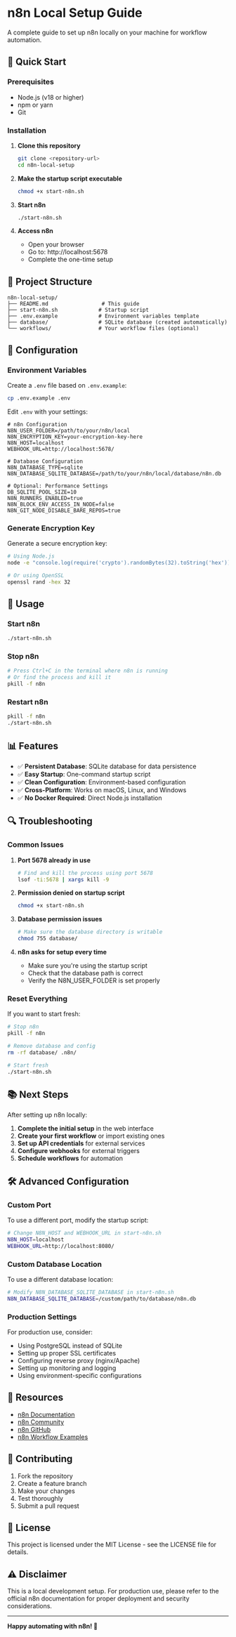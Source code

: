 # n8n Local Setup Guide

A complete guide to set up n8n locally on your machine for workflow automation.

## 🚀 Quick Start

### Prerequisites
- Node.js (v18 or higher)
- npm or yarn
- Git

### Installation

1. **Clone this repository**
   ```bash
   git clone <repository-url>
   cd n8n-local-setup
   ```

2. **Make the startup script executable**
   ```bash
   chmod +x start-n8n.sh
   ```

3. **Start n8n**
   ```bash
   ./start-n8n.sh
   ```

4. **Access n8n**
   - Open your browser
   - Go to: http://localhost:5678
   - Complete the one-time setup

## 📁 Project Structure

```
n8n-local-setup/
├── README.md                 # This guide
├── start-n8n.sh             # Startup script
├── .env.example             # Environment variables template
├── database/                # SQLite database (created automatically)
└── workflows/               # Your workflow files (optional)
```

## 🔧 Configuration

### Environment Variables

Create a `.env` file based on `.env.example`:

```bash
cp .env.example .env
```

Edit `.env` with your settings:

```env
# n8n Configuration
N8N_USER_FOLDER=/path/to/your/n8n/local
N8N_ENCRYPTION_KEY=your-encryption-key-here
N8N_HOST=localhost
WEBHOOK_URL=http://localhost:5678/

# Database Configuration
N8N_DATABASE_TYPE=sqlite
N8N_DATABASE_SQLITE_DATABASE=/path/to/your/n8n/local/database/n8n.db

# Optional: Performance Settings
DB_SQLITE_POOL_SIZE=10
N8N_RUNNERS_ENABLED=true
N8N_BLOCK_ENV_ACCESS_IN_NODE=false
N8N_GIT_NODE_DISABLE_BARE_REPOS=true
```

### Generate Encryption Key

Generate a secure encryption key:

```bash
# Using Node.js
node -e "console.log(require('crypto').randomBytes(32).toString('hex'))"

# Or using OpenSSL
openssl rand -hex 32
```

## 🚀 Usage

### Start n8n
```bash
./start-n8n.sh
```

### Stop n8n
```bash
# Press Ctrl+C in the terminal where n8n is running
# Or find the process and kill it
pkill -f n8n
```

### Restart n8n
```bash
pkill -f n8n
./start-n8n.sh
```

## 📊 Features

- ✅ **Persistent Database**: SQLite database for data persistence
- ✅ **Easy Startup**: One-command startup script
- ✅ **Clean Configuration**: Environment-based configuration
- ✅ **Cross-Platform**: Works on macOS, Linux, and Windows
- ✅ **No Docker Required**: Direct Node.js installation

## 🔍 Troubleshooting

### Common Issues

1. **Port 5678 already in use**
   ```bash
   # Find and kill the process using port 5678
   lsof -ti:5678 | xargs kill -9
   ```

2. **Permission denied on startup script**
   ```bash
   chmod +x start-n8n.sh
   ```

3. **Database permission issues**
   ```bash
   # Make sure the database directory is writable
   chmod 755 database/
   ```

4. **n8n asks for setup every time**
   - Make sure you're using the startup script
   - Check that the database path is correct
   - Verify the N8N_USER_FOLDER is set properly

### Reset Everything

If you want to start fresh:

```bash
# Stop n8n
pkill -f n8n

# Remove database and config
rm -rf database/ .n8n/

# Start fresh
./start-n8n.sh
```

## 📚 Next Steps

After setting up n8n locally:

1. **Complete the initial setup** in the web interface
2. **Create your first workflow** or import existing ones
3. **Set up API credentials** for external services
4. **Configure webhooks** for external triggers
5. **Schedule workflows** for automation

## 🛠️ Advanced Configuration

### Custom Port
To use a different port, modify the startup script:

```bash
# Change N8N_HOST and WEBHOOK_URL in start-n8n.sh
N8N_HOST=localhost
WEBHOOK_URL=http://localhost:8080/
```

### Custom Database Location
To use a different database location:

```bash
# Modify N8N_DATABASE_SQLITE_DATABASE in start-n8n.sh
N8N_DATABASE_SQLITE_DATABASE=/custom/path/to/database/n8n.db
```

### Production Settings
For production use, consider:

- Using PostgreSQL instead of SQLite
- Setting up proper SSL certificates
- Configuring reverse proxy (nginx/Apache)
- Setting up monitoring and logging
- Using environment-specific configurations

## 📖 Resources

- [n8n Documentation](https://docs.n8n.io/)
- [n8n Community](https://community.n8n.io/)
- [n8n GitHub](https://github.com/n8n-io/n8n)
- [n8n Workflow Examples](https://n8n.io/workflows/)

## 🤝 Contributing

1. Fork the repository
2. Create a feature branch
3. Make your changes
4. Test thoroughly
5. Submit a pull request

## 📄 License

This project is licensed under the MIT License - see the LICENSE file for details.

## ⚠️ Disclaimer

This is a local development setup. For production use, please refer to the official n8n documentation for proper deployment and security considerations.

---

**Happy automating with n8n! 🚀**
